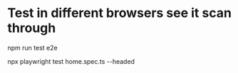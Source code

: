 # Test in different browsers see it scan through
npm run test e2e


npx playwright test home.spec.ts --headed